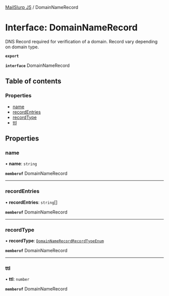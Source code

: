[MailSlurp JS](../README.md) / DomainNameRecord

# Interface: DomainNameRecord

DNS Record required for verification of a domain. Record vary depending on domain type.

**`export`**

**`interface`** DomainNameRecord

## Table of contents

### Properties

- [name](DomainNameRecord.md#name)
- [recordEntries](DomainNameRecord.md#recordentries)
- [recordType](DomainNameRecord.md#recordtype)
- [ttl](DomainNameRecord.md#ttl)

## Properties

### name

• **name**: `string`

**`memberof`** DomainNameRecord

___

### recordEntries

• **recordEntries**: `string`[]

**`memberof`** DomainNameRecord

___

### recordType

• **recordType**: [`DomainNameRecordRecordTypeEnum`](../enums/DomainNameRecordRecordTypeEnum.md)

**`memberof`** DomainNameRecord

___

### ttl

• **ttl**: `number`

**`memberof`** DomainNameRecord
